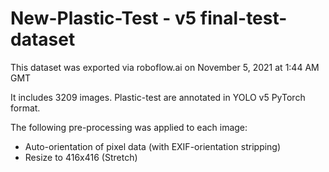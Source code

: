 # New-Plastic-Test - v5 final-test-dataset

This dataset was exported via roboflow.ai on November 5, 2021 at 1:44 AM GMT

It includes 3209 images.
Plastic-test are annotated in YOLO v5 PyTorch format.

The following pre-processing was applied to each image:
* Auto-orientation of pixel data (with EXIF-orientation stripping)
* Resize to 416x416 (Stretch)


